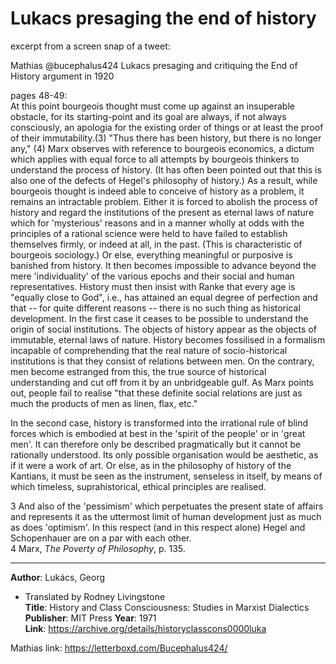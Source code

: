 # Lukacs presaging the end of history

excerpt from a screen snap of a tweet:   

Mathias @bucephalus424
Lukacs presaging and critiquing the End of History argument in 1920  

pages 48-49:  
At this point bourgeois thought must come up against an insuperable obstacle, for its starting-point and its goal are always, if not always consciously, an apologia for the existing order of things or at least the proof of their immutability.(3) "Thus there has been history, but there is no longer any," (4) Marx observes with reference to bourgeois economics, a dictum which applies with equal force to all attempts by bourgeois thinkers to understand the process of history. (It has often been pointed out that this is also one of the defects of Hegel's philosophy of history.)  As a result, while bourgeois thought is indeed able to conceive of history as a problem, it remains an intractable problem. Either it is forced to abolish the process of history and regard the institutions of the present as eternal laws of nature which for 'mysterious' reasons and in a manner wholly at odds with the principles of a rational science were held to have failed to establish themselves firmly, or indeed at all, in the past. (This is characteristic of bourgeois sociology.) Or else, everything meaningful or purposive is banished from history. It then becomes impossible to advance beyond the mere 'individuality' of the various epochs and their social and human representatives. History must then insist with Ranke that every age is "equally close to God", i.e., has attained an equal degree of perfection and that -- for quite different reasons -- there is no such thing as historical development.  In the first case it ceases to be possible to understand the origin of social institutions. The objects of history appear as the objects of immutable, eternal laws of nature. History becomes fossilised in a formalism incapable of comprehending that the real nature of socio-historical institutions is that they consist of relations between men. On the contrary, men become estranged from this, the true source of historical understanding and cut off from it by an unbridgeable gulf. As Marx points out, people fail to realise "that these definite social relations are just as much the products of men as linen, flax, etc."  

In the second case, history is transformed into the irrational rule of blind forces which is embodied at best in the 'spirit of the people' or in 'great men'. It can therefore only be described pragmatically but it cannot be rationally understood. Its only possible organisation would be aesthetic, as if it were a work of art. Or else, as in the philosophy of history of the Kantians, it must be seen as the instrument, senseless in itself, by means of which timeless, suprahistorical, ethical principles are realised.

3 And also of the 'pessimism' which perpetuates the present state of affairs and represents it as the uttermost limit of human development just as much as does 'optimism'. In this respect (and in this respect alone) Hegel and Schopenhauer are on a par with each other.  
4 Marx,  _The Poverty of Philosophy_, p. 135.  

-----

**Author**: Lukács, Georg  
 - Translated by Rodney Livingstone  
**Title**: History and Class Consciousness: Studies in Marxist Dialectics  
**Publisher**: MIT Press
**Year**: 1971  
**Link**: <https://archive.org/details/historyclasscons0000luka>  

Mathias link: <https://letterboxd.com/Bucephalus424/>  

